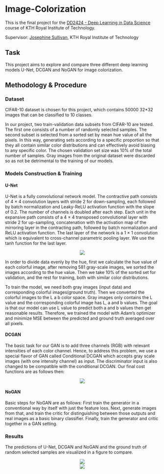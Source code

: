 # Image-Colorization

This is the final project for the [DD2424 - Deep Learning in Data Science](https://www.kth.se/student/kurser/kurs/DD2424?l=en) course of KTH Royal Institute of Technology.

Supervisor: [Josephine Sullivan](https://www.csc.kth.se/~sullivan/), KTH Royal Institute of Technology

## Task
This project aims to explore and compare three different deep learning models U-Net, DCGAN and NoGAN for image colorization.

## Methodology & Procedure

### Dataset

CIFAR-10 dataset is chosen for this project, which contains 50000 32\*32 images that can be classified to 10 classes.

In our project, two train-validation data subsets from CIFAR-10 are tested. The first one consists of a number of randomly selected samples. The second subset is selected from a sorted set by mean hue value of all the pixels. In this way, generating sets according to a specific proportion so that they all contain similar color distributions and can effectively avoid biasing to any specific color. The chosen validation set size was 10% of the total number of samples. Gray images from the original dataset were discarded so as not be detrimental to the training of our models.

### Models Construction & Training

#### U-Net

U-Net is a fully convolutional network model. The contractive path consists of 4 × 4 convolution layers with stride 2 for down-sampling, each followed by batch normalization and Leaky-ReLU activation function with the slope of 0.2. The number of channels is doubled after each step. Each unit in the expansive path consists of a 4 × 4 transposed convolutional layer with stride 2 for up-sampling, concatenation with the activation map of the mirroring layer in the contracting path, followed by batch normalization and ReLU activation function. The last layer of the network is a 1 × 1 convolution which is equivalent to cross-channel parametric pooling layer. We use the tanh function for the last layer.

<div align=center>
<img src=https://github.com/MUYang99/Tensorflow_Image-Colorization-with-Deep-Learning/blob/main/img/U-NET.png/>
</div>

In order to divide data evenly by the hue, first we calculate the hue value of each colorful image, after removing 581 gray-scale images, we sorted the images according to the hue value. Then we take 10% of the sorted set for validation, and the rest for training, both with similar color distributions.
 
To train the model, we need both gray images (input data) and corresponding colorful images(ground truth). Then we converted the colorful images to the L a b color space. Gray images only contains the L value and the corresponding colorful image has L, a and b values. The goal is that our model can use L value to predict both a and b values then get reasonable results. Therefore, we trained the model with Adam’s optimizer and minimize MSE between the predicted and ground truth averaged over all pixels.

#### DCGAN
The basic task for our GAN is to add three channels (RGB) with relevant intensities of each color channel. Hence, to address this problem, we use a special flavor of GAN called Conditional DCGAN which accepts gray scale images (with one intensity channel) as input. The discriminator input is also changed to be compatible with the conditional DCGAN. Our final cost functions are as follows then:

<div align=center>
<img src=https://github.com/MUYang99/Tensorflow_Image-Colorization-with-Deep-Learning/blob/main/img/formula.png/>
</div>

#### NoGAN
Basic steps for NoGAN are as follows: First train the generator in a conventional way by itself with just the feature loss. Next, generate images from that, and train the critic for distinguishing between those outputs and real images as a basic binary classifier. Finally, train the generator and critic together in a GAN setting.

### Results

The predictions of U-Net, DCGAN and NoGAN and the ground truth of random selected samples are visualized in a figure to compare.
<div align=center>
<img src=https://github.com/MUYang99/Tensorflow_Image-Colorization-with-Deep-Learning/blob/main/img/r1.jpeg/>
</div>
<div align=center>
<img src=https://github.com/MUYang99/Tensorflow_Image-Colorization-with-Deep-Learning/blob/main/img/r2.png/>
</div>


